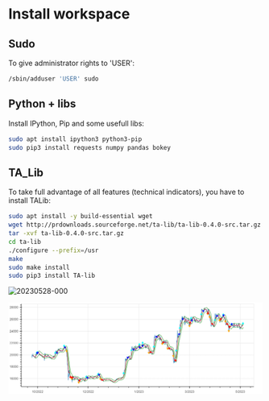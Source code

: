 # Install workspace

## Sudo

To give administrator rights to 'USER':

```bash
/sbin/adduser 'USER' sudo
```

## Python + libs

Install IPython, Pip and some usefull libs:

```bash
sudo apt install ipython3 python3-pip
sudo pip3 install requests numpy pandas bokey
```

## TA_Lib

To take full advantage of all features (technical indicators), you have to install TALib:

```bash
sudo apt install -y build-essential wget
wget http://prdownloads.sourceforge.net/ta-lib/ta-lib-0.4.0-src.tar.gz
tar -xvf ta-lib-0.4.0-src.tar.gz
cd ta-lib
./configure --prefix=/usr
make
sudo make install
sudo pip3 install TA-lib
```

![20230528-000](https://github.com/brulint/trade_with_python/assets/102539902/378d6880-6ea0-4d43-a192-6ca237f42f7a)
<p align="center"><img src="img/20230528-000 (1).png" /></p>




